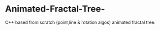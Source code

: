 # Animated-Fractal-Tree-
C++ based from scratch (point,line &amp; rotation algos) animated fractal tree.
